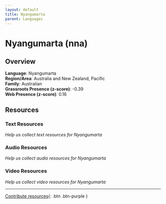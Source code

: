 ```yaml
---
layout: default
title: Nyangumarta
parent: Languages
---
```


# Nyangumarta (nna)

## Overview

**Language**: Nyangumarta  
**Region/Area**: Australia and New Zealand, Pacific  
**Family**: Australian  
**Grassroots Presence (z-score)**: -0.39  
**Web Presence (z-score)**: 0.16  

## Resources

### Text Resources
*Help us collect text resources for Nyangumarta*

### Audio Resources
*Help us collect audio resources for Nyangumarta*

### Video Resources
*Help us collect video resources for Nyangumarta*

---

[Contribute resources](https://forms.office.com/e/1SfLJx3u1r){: .btn .btn-purple }
